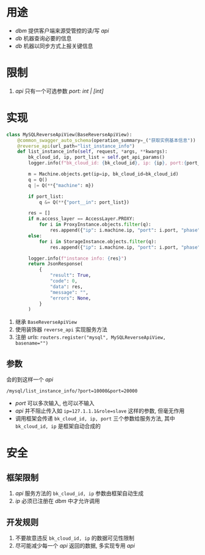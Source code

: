 # 用途
* _dbm_ 提供客户端来源受管控的读/写 _api_
* _db_ 机器查询必要的信息
* _db_ 机器以同步方式上报关键信息

# 限制
1. _api_ 只有一个可选参数 _port: int | [int]_

# 实现

```python
class MySQLReverseApiView(BaseReverseApiView):
    @common_swagger_auto_schema(operation_summary=_("获取实例基本信息"))
    @reverse_api(url_path="list_instance_info")
    def list_instance_info(self, request, *args, **kwargs):
        bk_cloud_id, ip, port_list = self.get_api_params()
        logger.info(f"bk_cloud_id: {bk_cloud_id}, ip: {ip}, port:{port_list}")

        m = Machine.objects.get(ip=ip, bk_cloud_id=bk_cloud_id)
        q = Q()
        q |= Q(**{"machine": m})

        if port_list:
            q &= Q(**{"port__in": port_list})

        res = []
        if m.access_layer == AccessLayer.PROXY:
            for i in ProxyInstance.objects.filter(q):
                res.append({"ip": i.machine.ip, "port": i.port, "phase": i.phase, "status": i.status})
        else:
            for i in StorageInstance.objects.filter(q):
                res.append({"ip": i.machine.ip, "port": i.port, "phase": i.phase, "status": i.status})

        logger.info(f"instance info: {res}")
        return JsonResponse(
            {
                "result": True,
                "code": 0,
                "data": res,
                "message": "",
                "errors": None,
            }
        )
```

1. 继承 `BaseReverseApiView`
2. 使用装饰器 `reverse_api` 实现服务方法
3. 注册 _urls_: `routers.register("mysql", MySQLReverseApiView, basename="")`

## 参数
会的到这样一个 _api_

`/mysql/list_instance_info/?port=10000&port=20000`

* _port_ 可以多次输入, 也可以不输入
* _api_ 并不阻止传入如 `ip=127.1.1.1&role=slave` 这样的参数, 但毫无作用
* 调用框架会传递 `bk_cloud_id, ip, port` 三个参数给服务方法, 其中 `bk_cloud_id, ip` 是框架自动合成的

# 安全
## 框架限制
1. _api_ 服务方法的 `bk_cloud_id, ip` 参数由框架自动生成
2. _ip_ 必须已注册在 _dbm_ 中才允许调用

## 开发规则
1. 不要故意违反 `bk_cloud_id, ip` 的数据可见性限制
2. 尽可能减少每一个 _api_ 返回的数据, 多实现专用 _api_
